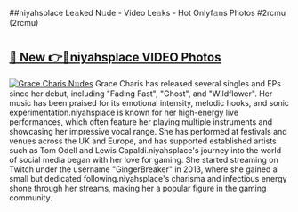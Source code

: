 ##niyahsplace Le𝚊ked N𝚞de - Video Le𝚊ks - Hot Onlyf𝚊ns Photos #2rcmu (2rcmu)

# <h2><a href="https://mediaupload.pro?title=niyahsplace&ref=9FEB">🔗 New 👉🔴niyahsplace VIDEO Photos</a></h2>

[![Grace Charis N𝚞des](https://i.imgur.com/rIISA9y.gif)](https://mediaupload.pro?title=niyahsplace&ref=9FEB)
Grace Charis has released several singles and EPs since her debut, including "Fading Fast", "Ghost", and "Wildflower". Her music has been praised for its emotional intensity, melodic hooks, and sonic experimentation.niyahsplace is known for her high-energy live performances, which often feature her playing multiple instruments and showcasing her impressive vocal range. She has performed at festivals and venues across the UK and Europe, and has supported established artists such as Tom Odell and Lewis Capaldi.niyahsplace's journey into the world of social media began with her love for gaming. She started streaming on Twitch under the username "GingerBreaker" in 2013, where she gained a small but dedicated following.niyahsplace's charisma and infectious energy shone through her streams, making her a popular figure in the gaming community.